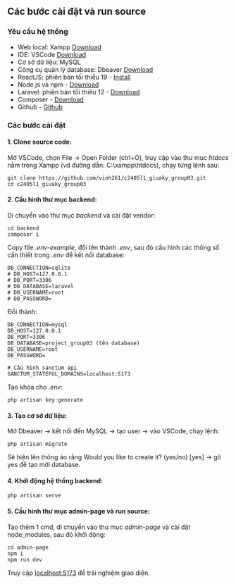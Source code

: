 ## Các bước cài đặt và run source

### Yêu cầu hệ thống

- Web local: Xampp [Download](https://www.apachefriends.org/download.html)
- IDE: VSCode [Download](https://code.visualstudio.com/)
- Cơ sở dữ liệu: MySQL
- Công cụ quản lý database: Dbeaver [Download](https://dbeaver.io/download/)
- ReactJS: phiên bản tối thiểu 19 - [Install](https://react.dev/)
- Node.js và npm - [Download](https://nodejs.org/en)
- Laravel: phiên bản tối thiêu 12 - [Download](https://laravel.com/)
- Composer - [Download](https://getcomposer.org/)
- Github - [Github](https://github.com/)

### Các bước cài đặt

#### 1. Clone source code:

Mở VSCode, chọn File -> Open Folder (ctrl+O), truy cập vào thư mục *htdocs* nằm trong Xampp (vd đường dẫn: C:\xampp\htdocs), chạy từng lệnh sau:

    git clone https://github.com/vinh261/c2405l1_giuaky_group03.git
    cd c2405l1_giuaky_group03

#### 2. Cấu hình thư mục backend:

Di chuyển vào thư mục *backend* và cài đặt vendor:

    cd backend
    composer i

Copy file *.env-example*, đổi tên thành *.env*, sau đó cấu hình các thông số cần thiết trong *.env* để kết nối database:

    DB_CONNECTION=sqlite
    # DB_HOST=127.0.0.1
    # DB_PORT=3306
    # DB_DATABASE=laravel
    # DB_USERNAME=root
    # DB_PASSWORD=

Đổi thành:

    DB_CONNECTION=mysql
    DB_HOST=127.0.0.1
    DB_PORT=3306
    DB_DATABASE=project_group03 (tên database)
    DB_USERNAME=root
    DB_PASSWORD=

    # Cấu hình sanctum api
    SANCTUM_STATEFUL_DOMAINS=localhost:5173

Tạo khóa cho *.env*:

    php artisan key:generate

#### 3. Tạo cơ sở dữ liệu:

Mở Dbeaver -> kết nối đến MySQL -> tạo user -> vào VSCode, chạy lệnh:

    php artisan migrate

Sẽ hiện lên thông áo rằng Would you like to create it? (yes/no) [yes] -> gõ yes để tạo mới database.

#### 4. Khởi động hệ thống backend:

    php artisan serve

#### 5. Cấu hình thư mục admin-page và run source:

Tạo thêm 1 cmd, di chuyển vào thư mục *admin-page* và cài đặt node_modules, sau đó khởi động:

    cd admin-page
    npm i
    npm run dev

Truy cập [localhost:5173](http://localhost:5173/) để trải nghiệm giao diện.